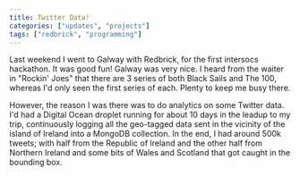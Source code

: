 ```yaml
---
title: Twitter Data!
categories: ["updates", "projects"]
tags: ["redbrick", "programming"]
---
```


Last weekend I went to Galway with Redbrick, for the first intersocs hackathon. It was good fun! Galway was very nice. I heard from the waiter in "Rockin' Joes" that there are 3 series of both Black Sails and The 100, whereas I'd only seen the first series of each. Plenty to keep me busy there. 

However, the reason I was there was to do analytics on some Twitter data. I'd had a Digital Ocean droplet running for about 10 days in the leadup to my trip, continuously logging all the geo-tagged data sent in the vicinity of the island of Ireland into a MongoDB collection. In the end, I had around 500k tweets; with half from the Republic of Ireland and the other half from Northern Ireland and some bits of Wales and Scotland that got caught in the bounding box.


